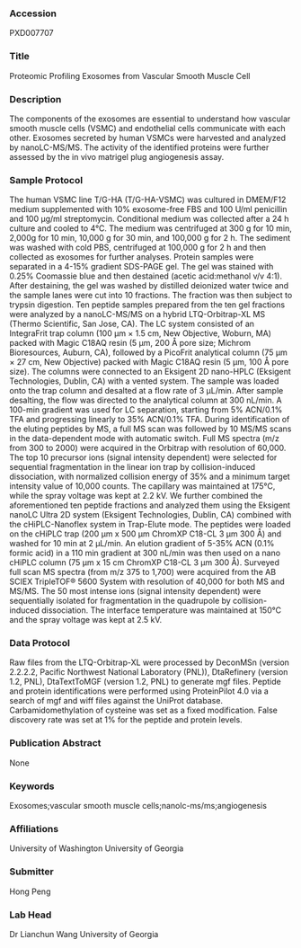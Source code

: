 ### Accession
PXD007707

### Title
Proteomic Profiling Exosomes from Vascular Smooth Muscle Cell

### Description
The components of the exosomes are essential to understand how vascular smooth muscle cells (VSMC) and endothelial cells communicate with each other. Exosomes secreted by human VSMCs were harvested and analyzed by nanoLC-MS/MS. The activity of the identified proteins were further assessed by the in vivo matrigel plug angiogenesis assay.

### Sample Protocol
The human VSMC line T/G-HA (T/G-HA-VSMC) was cultured in DMEM/F12 medium supplemented with 10% exosome-free FBS and 100 U/ml penicillin and 100 μg/ml streptomycin. Conditional medium was collected after a 24 h culture and cooled to 4°C. The medium was centrifuged at 300 g for 10 min, 2,000g for 10 min, 10,000 g for 30 min, and 100,000 g for 2 h. The sediment was washed with cold PBS, centrifuged at 100,000 g for 2 h and then collected as exosomes for further analyses. Protein samples were separated in a 4-15% gradient SDS-PAGE gel. The gel was stained with 0.25% Coomassie blue and then destained  (acetic acid:methanol v/v 4:1). After destaining, the gel was washed by distilled deionized water twice and the sample lanes were cut into 10 fractions. The fraction was then subject to trypsin digestion.   Ten peptide samples prepared from the ten gel fractions were analyzed by a nanoLC-MS/MS on a hybrid LTQ-Orbitrap-XL MS (Thermo Scientific, San Jose, CA). The LC system consisted of an IntegraFrit trap column (100 μm × 1.5 cm, New Objective, Woburn, MA) packed with Magic C18AQ resin (5 μm, 200 Å pore size; Michrom Bioresources, Auburn, CA), followed by a PicoFrit analytical column (75 μm × 27 cm, New Objective) packed with Magic C18AQ resin (5 μm, 100 Å pore size). The columns were connected to an Eksigent 2D nano-HPLC (Eksigent Technologies, Dublin, CA) with a vented system. The sample was loaded onto the trap column and desalted at a flow rate of 3 μL/min. After sample desalting, the flow was directed to the analytical column at 300 nL/min. A 100-min gradient was used for LC separation, starting from 5% ACN/0.1% TFA and progressing linearly to 35% ACN/0.1% TFA. During identification of the eluting peptides by MS, a full MS scan was followed by 10 MS/MS scans in the data-dependent mode with automatic switch. Full MS spectra (m/z from 300 to 2000) were acquired in the Orbitrap with resolution of 60,000. The top 10 precursor ions (signal intensity dependent) were selected for sequential fragmentation in the linear ion trap by collision-induced dissociation, with normalized collision energy of 35% and a minimum target intensity value of 10,000 counts.  The capillary was maintained at 175°C, while the spray voltage was kept at 2.2 kV.   We further combined the aforementioned ten peptide fractions and analyzed them using the Eksigent nanoLC Ultra 2D system (Eksigent Technologies, Dublin, CA) combined with the cHiPLC-Nanoflex system in Trap-Elute mode. The peptides were loaded on the cHiPLC trap (200 µm x 500 µm ChromXP C18-CL 3 µm 300 Å) and washed for 10 min at 2 µL/min. An elution gradient of 5-35% ACN (0.1% formic acid) in a 110 min gradient at 300 nL/min was then used on a nano cHiPLC column (75 µm x 15 cm ChromXP C18-CL 3 µm 300 Å). Surveyed full scan MS spectra (from m/z 375 to 1,700) were acquired from the AB SCIEX TripleTOF® 5600 System  with resolution of 40,000 for both MS and MS/MS. The 50 most intense ions (signal intensity dependent) were sequentially isolated for fragmentation in the quadrupole by collision-induced dissociation. The interface temperature was maintained at 150°C and the spray voltage was kept at 2.5 kV.

### Data Protocol
Raw files from the LTQ-Orbitrap-XL were processed by DeconMSn (version 2.2.2.2, Pacific Northwest National Laboratory (PNL)), DtaRefinery (version 1.2, PNL), DtaTextToMGF (version 1.2, PNL) to generate  mgf files. Peptide and protein identifications were performed using ProteinPilot 4.0 via a search of mgf and wiff files against the UniProt database. Carbamidomethylation of cysteine was set as a fixed modification. False discovery rate was set at 1% for the peptide and protein levels.

### Publication Abstract
None

### Keywords
Exosomes;vascular smooth muscle cells;nanolc-ms/ms;angiogenesis

### Affiliations
University of Washington
University of Georgia

### Submitter
Hong Peng

### Lab Head
Dr Lianchun Wang
University of Georgia



